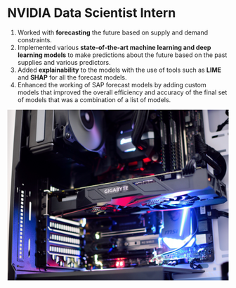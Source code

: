 # NVIDIA Data Scientist Intern

1. Worked with __forecasting__ the future based on supply and demand constraints. 
2. Implemented various __state-of-the-art machine learning and deep learning models__ to make predictions about the future based on the past supplies and various predictors. 
3. Added __explainability__ to the models with the use of tools such as __LIME__ and __SHAP__ for all the forecast models. 
4. Enhanced the working of SAP forecast models by adding custom models that improved the overall efficiency and accuracy of the final set of models that was a combination of a list of models. 

![](https://github.com/suhasmaddali/Images/blob/main/rafael-pol-6b5uqlWabB0-unsplash.jpg)
